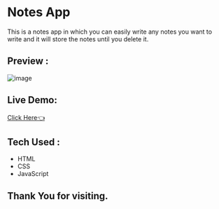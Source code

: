 # Notes App
This is a notes app in which you can easily write any notes you want to write and it will store the notes until you delete it.  

## Preview :

![image](https://github.com/user-attachments/assets/3c648fc4-8925-4d71-88fd-84736591af1d)

## Live Demo:
[Click Here👈](https://rv-notes.vercel.app)



## Tech Used :
- HTML
- CSS
- JavaScript

## Thank You for visiting.


